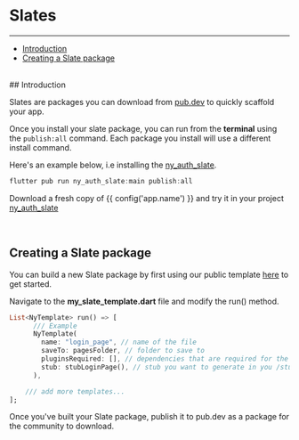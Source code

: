 # Slates

---

<a name="section-1"></a>
- [Introduction](#introduction "Introduction")
- [Creating a Slate package](#creating-a-slate-package "Creating a Slate package")


<div id="introduction"></div>
<br>
## Introduction

Slates are packages you can download from [pub.dev](https://:pub.dev) to quickly scaffold your app.

Once you install your slate package, you can run from the **terminal** using the `publish:all` command.
Each package you install will use a different install command.

Here's an example below, i.e installing the [ny_auth_slate](https://pub.dev/packages/ny_auth_slate).

```dart
flutter pub run ny_auth_slate:main publish:all
```

Download a fresh copy of {{ config('app.name') }} and try it in your project [ny_auth_slate](https://pub.dev/packages/ny_auth_slate)

<div id="creating-a-slate-package"></div>
<br>

## Creating a Slate package

You can build a new Slate package by first using our public template <a href="https://github.com/nylo-core/package-skeleton-slate" target="_BLANK">here</a> to get started.

Navigate to the **my_slate_template.dart** file and modify the run() method.

``` dart
List<NyTemplate> run() => [
      /// Example
      NyTemplate(
        name: "login_page", // name of the file
        saveTo: pagesFolder, // folder to save to
        pluginsRequired: [], // dependencies that are required for the stub
        stub: stubLoginPage(), // stub you want to generate in you /stubs directory
      ),

    /// add more templates...
];
```

Once you've built your Slate package, publish it to pub.dev as a package for the community to download.
